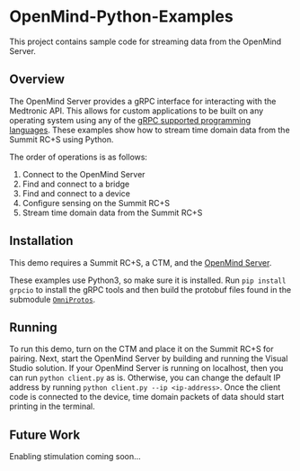 # OpenMind-Python-Examples

This project contains sample code for streaming data from the OpenMind Server. 

## Overview

The OpenMind Server provides a gRPC interface for interacting with the Medtronic API. This allows for custom applications to be built on any operating system using any of the [gRPC supported programming languages](https://grpc.io/docs/languages/). These examples show how to stream time domain data from the Summit RC+S using Python. 

The order of operations is as follows: 

1. Connect to the OpenMind Server
2. Find and connect to a bridge 
3. Find and connect to a device 
4. Configure sensing on the Summit RC+S
5. Stream time domain data from the Summit RC+S 

## Installation 

This demo requires a Summit RC+S, a CTM, and the [OpenMind Server](https://github.com/openmind-consortium/OmniSummitDeviceService). 

These examples use Python3, so make sure it is installed. Run `pip install grpcio` to install the gRPC tools and then build the protobuf files found in the submodule [`OmniProtos`](https://github.com/openmind-consortium/OmniProtos/tree/c8c2ad547a8bd7b890eb2ed20532e48beccb507e). 

## Running

To run this demo, turn on the CTM and place it on the Summit RC+S for pairing. Next, start the OpenMind Server by building and running the Visual Studio solution. If your OpenMind Server is running on localhost, then you can run `python client.py` as is. Otherwise, you can change the default IP address by running `python client.py --ip <ip-address>`. Once the client code is connected to the device, time domain packets of data should start printing in the terminal. 

## Future Work

Enabling stimulation coming soon... 
